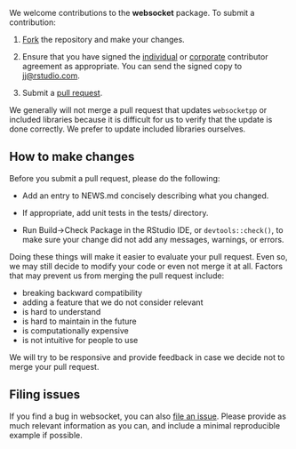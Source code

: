 We welcome contributions to the **websocket** package. To submit a contribution:

1. [Fork](https://github.com/rstudio/websocket/fork) the repository and make your changes.

2. Ensure that you have signed the [individual](https://rstudioblog.files.wordpress.com/2017/05/rstudio_individual_contributor_agreement.pdf) or [corporate](https://rstudioblog.files.wordpress.com/2017/05/rstudio_corporate_contributor_agreement.pdf) contributor agreement as appropriate. You can send the signed copy to jj@rstudio.com.

3. Submit a [pull request](https://help.github.com/articles/using-pull-requests).

We generally will not merge a pull request that updates `websocketpp` or included libraries because it is difficult for us to verify that the update is done correctly. We prefer to update included libraries ourselves.

## How to make changes

Before you submit a pull request, please do the following:

* Add an entry to NEWS.md concisely describing what you changed.

* If appropriate, add unit tests in the tests/ directory.

* Run Build->Check Package in the RStudio IDE, or `devtools::check()`, to make sure your change did not add any messages, warnings, or errors.

Doing these things will make it easier to evaluate your pull request. Even so, we may still decide to modify your code or even not merge it at all. Factors that may prevent us from merging the pull request include:

* breaking backward compatibility
* adding a feature that we do not consider relevant
* is hard to understand
* is hard to maintain in the future
* is computationally expensive
* is not intuitive for people to use

We will try to be responsive and provide feedback in case we decide not to merge your pull request.

## Filing issues

If you find a bug in websocket, you can also [file an issue](https://github.com/rstudio/websocket/issues/new). Please provide as much relevant information as you can, and include a minimal reproducible example if possible.
